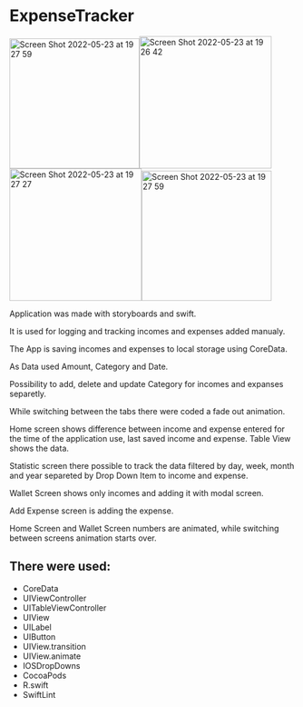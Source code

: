 # ExpenseTracker
<img width="229" alt="Screen Shot 2022-05-23 at 19 27 59" src="https://user-images.githubusercontent.com/96618926/169875220-440eabbc-e0c5-4880-a21c-4b7b7ac2d992.png"><img width="233" alt="Screen Shot 2022-05-23 at 19 26 42" src="https://user-images.githubusercontent.com/96618926/169875244-d59a6f4f-144a-4add-a9d3-6ef7ca2e46cf.png"><img width="233" alt="Screen Shot 2022-05-23 at 19 27 27" src="https://user-images.githubusercontent.com/96618926/169875251-8f095d07-c0e3-4dd7-8f31-6c90f7713149.png"><img width="229" alt="Screen Shot 2022-05-23 at 19 27 59" src="https://user-images.githubusercontent.com/96618926/169875280-50f8a6bd-fc01-4a75-8908-8c6d65eb48d0.png">

Application was made with storyboards and swift. 

It is used for logging and tracking incomes and expenses added manualy.

The App is saving incomes and expenses to local storage using CoreData.

As Data used Amount, Category and Date.

Possibility to add, delete and update Category for incomes and expanses separetly.

While switching between the tabs there were coded a fade out animation.

Home screen shows difference between income and expense entered for the time of the application use, last saved income and expense. Table View shows the data.

Statistic screen there possible to track the data filtered by day, week, month and year separeted by Drop Down Item to income and expense.

Wallet Screen shows only incomes and adding it with modal screen.

Add Expense screen is adding the expense.

Home Screen and Wallet Screen numbers are animated, while switching between screens animation starts over.

## There were used:

 - CoreData
 - UIViewController
 - UITableViewController
 - UIView
 - UILabel
 - UIButton
 - UIView.transition
 - UIView.animate
 - IOSDropDowns
 - CocoaPods
 - R.swift
 - SwiftLint
